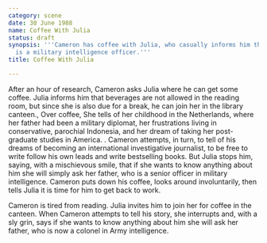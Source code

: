 ```yaml
---
category: scene
date: 30 June 1988
name: Coffee With Julia
status: draft
synopsis: '''Cameron has coffee with Julia, who casually informs him that her father
  is a military intelligence officer.'''
title: Coffee With Julia

---
```





After an hour of research, Cameron asks Julia where he can get some coffee. Julia informs him that beverages are not allowed in the reading room, but since she is also due for a break, he can join her in the library canteen., Over coffee, She tells of her childhood in the Netherlands, where her father had been a military diplomat, her frustrations living in conservative, parochial Indonesia, and her dream of taking her post-graduate studies in America. . Cameron attempts, in turn, to tell of his dreams of
becoming an international investigative journalist, to be free to write
follow his own leads and write bestselling books. But Julia stops him,
saying, with a mischievous smile, that if she wants to know anything
about him she will simply ask her father, who is a senior officer in
military intelligence. Cameron puts down his coffee, looks around
involuntarily, then tells Julia it is time for him to get back to work.

Cameron is tired from reading. Julia invites him to join her for coffee in the canteen. When Cameron attempts to tell his story, she interrupts and, with a sly grin, says if she wants to know anything about him she will ask her father, who is now a colonel in Army intelligence.
